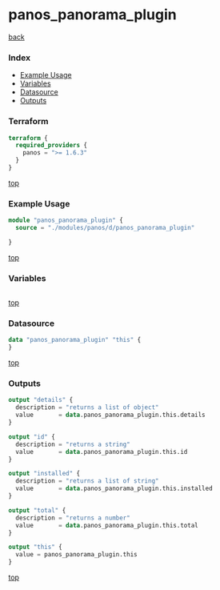 # panos_panorama_plugin

[back](../panos.md)

### Index

- [Example Usage](#example-usage)
- [Variables](#variables)
- [Datasource](#datasource)
- [Outputs](#outputs)

### Terraform

```terraform
terraform {
  required_providers {
    panos = ">= 1.6.3"
  }
}
```

[top](#index)

### Example Usage

```terraform
module "panos_panorama_plugin" {
  source = "./modules/panos/d/panos_panorama_plugin"

}
```

[top](#index)

### Variables

```terraform
```

[top](#index)

### Datasource

```terraform
data "panos_panorama_plugin" "this" {
}
```

[top](#index)

### Outputs

```terraform
output "details" {
  description = "returns a list of object"
  value       = data.panos_panorama_plugin.this.details
}

output "id" {
  description = "returns a string"
  value       = data.panos_panorama_plugin.this.id
}

output "installed" {
  description = "returns a list of string"
  value       = data.panos_panorama_plugin.this.installed
}

output "total" {
  description = "returns a number"
  value       = data.panos_panorama_plugin.this.total
}

output "this" {
  value = panos_panorama_plugin.this
}
```

[top](#index)